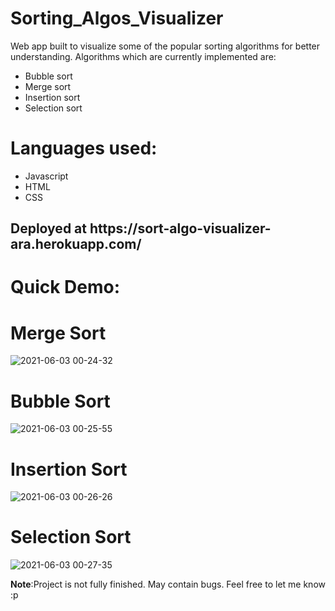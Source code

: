 # Sorting_Algos_Visualizer
Web app built to visualize some of the popular sorting algorithms for better understanding. Algorithms which are currently implemented are:<br>
* Bubble sort
* Merge sort
* Insertion sort
* Selection sort
# Languages used:
  * Javascript
  * HTML
  * CSS
 <h2>Deployed at https://sort-algo-visualizer-ara.herokuapp.com/ </h2>
 
# Quick Demo:
# Merge Sort

![2021-06-03 00-24-32](https://user-images.githubusercontent.com/52864561/120538752-8a0db700-c404-11eb-9f3d-ae1100ef8abd.gif)

# Bubble Sort
![2021-06-03 00-25-55](https://user-images.githubusercontent.com/52864561/120539175-fe485a80-c404-11eb-95e5-d6d4df7e8054.gif)

# Insertion Sort

![2021-06-03 00-26-26](https://user-images.githubusercontent.com/52864561/120539271-115b2a80-c405-11eb-8f95-fe6b689d30c6.gif)
 
# Selection Sort
![2021-06-03 00-27-35](https://user-images.githubusercontent.com/52864561/120539336-1d46ec80-c405-11eb-8704-c270bb7a1bec.gif)

<b>Note</b>:Project is not fully finished. May contain bugs. Feel free to let me know :p

